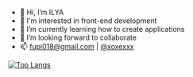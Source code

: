 - 👋 Hi, I’m ILYA
- 👀 I'm interested in front-end development
- 🌱 I’m currently learning how to create applications
- 💞️ I’m looking forward to collaborate
- 📫 fupi018@gmail.com | [@xoxexxx](https://t.me/xoxexxx)



[![Top Langs](https://github-readme-stats.vercel.app/api/top-langs/?username=anuraghazra&layout=compact)](https://github.com/anuraghazra/github-readme-stats)



<!---
xoxexxx/xoxexxx is a ✨ special ✨ repository because its `README.md` (this file) appears on your GitHub profile.
You can click the Preview link to take a look at your changes.
--->
